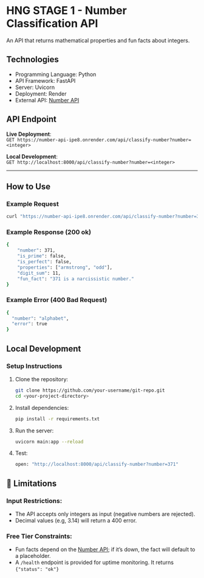 # HNG STAGE 1 - Number Classification API

An API that returns mathematical properties and fun facts about integers.

## Technologies

- Programming Language: Python
- API Framework: FastAPI
- Server: Uvicorn
- Deployment: Render
- External API: [Number API](http://numbersapi.com)

## API Endpoint
**Live Deployment**:  
`GET https://number-api-ipe8.onrender.com/api/classify-number?number=<integer>`

**Local Development**:  
`GET http://localhost:8000/api/classify-number?number=<integer>`

---

## How to Use

### Example Request
```bash
curl "https://number-api-ipe8.onrender.com/api/classify-number?number=371"
```
### Example Response (200 ok)
```bash
{
    "number": 371,
    "is_prime": false,
    "is_perfect": false,
    "properties": ["armstrong", "odd"],
    "digit_sum": 11,
    "fun_fact": "371 is a narcissistic number."
}
```

### Example Error (400 Bad Request)
```bash
{
  "number": "alphabet",
  "error": true
}
```

## Local Development
### Setup Instructions
1. Clone the repository: 
    ```bash
    git clone https://github.com/your-username/git-repo.git
    cd <your-project-directory>
    ```
2. Install dependencies: 
    ```bash
    pip install -r requirements.txt
    ```
3. Run the server: 
    ```bash
    uvicorn main:app --reload
    ```
4. Test: 
    ```bash
    open: "http://localhost:8000/api/classify-number?number=371"
    ```

## 📌 Limitations

### Input Restrictions:
- The API accepts only integers as input (negative numbers are rejected).
- Decimal values (e.g, 3.14) will return a 400 error.

### Free Tier Constraints:
- Fun facts depend on the [Number API](http://numbersapi.com); if it’s down, the fact will default to a placeholder.
- A `/health` endpoint is provided for uptime monitoring. It returns `{"status": "ok"}`